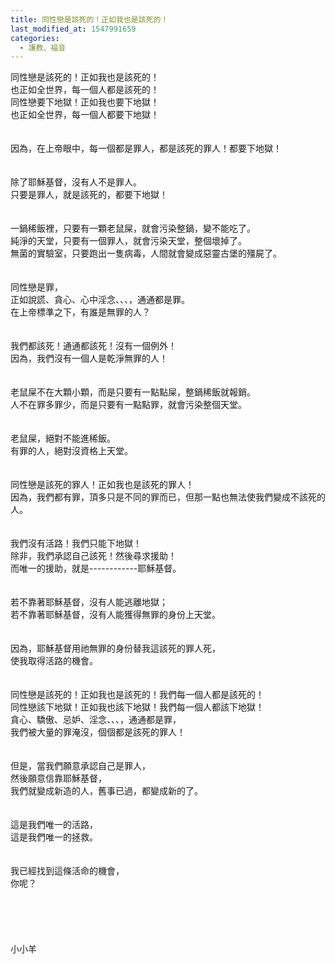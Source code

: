 ```yaml
---
title: 同性戀是該死的！正如我也是該死的！
last_modified_at: 1547991659
categories:
  - 護教、福音
---
```


同性戀是該死的！正如我也是該死的！<br>也正如全世界，每一個人都是該死的！<br><!--more-->同性戀要下地獄！正如我也要下地獄！<br>也正如全世界，每一個人都要下地獄！<br><br><br>因為，在上帝眼中，每一個都是罪人，都是該死的罪人！都要下地獄！<br><br><br>除了耶穌基督，沒有人不是罪人。<br>只要是罪人，就是該死的，都要下地獄！<br><br><br>一鍋稀飯裡，只要有一顆老鼠屎，就會污染整鍋，變不能吃了。<br>純淨的天堂，只要有一個罪人，就會污染天堂，整個壞掉了。<br>無菌的實驗室，只要跑出一隻病毒，人間就會變成惡靈古堡的殭屍了。<br><br><br>同性戀是罪，<br>正如說謊、貪心、心中淫念、、、，通通都是罪。<br>在上帝標準之下，有誰是無罪的人？<br><br><br>我們都該死！通通都該死！沒有一個例外！<br>因為，我們沒有一個人是乾淨無罪的人！<br><br><br>老鼠屎不在大顆小顆，而是只要有一點點屎，整鍋稀飯就報銷。<br>人不在罪多罪少，而是只要有一點點罪，就會污染整個天堂。<br><br><br>老鼠屎，絕對不能進稀飯。<br>有罪的人，絕對沒資格上天堂。<br><br><br>同性戀是該死的罪人！正如我也是該死的罪人！<br>因為，我們都有罪，頂多只是不同的罪而已，但那一點也無法使我們變成不該死的人。<br><br><br>我們沒有活路！我們只能下地獄！<br>除非，我們承認自己該死！然後尋求援助！<br>而唯一的援助，就是------------耶穌基督。<br><br><br>若不靠著耶穌基督，沒有人能逃離地獄；<br>若不靠著耶穌基督，沒有人能獲得無罪的身份上天堂。<br><br><br>因為，耶穌基督用祂無罪的身份替我這該死的罪人死，<br>使我取得活路的機會。<br><br><br>同性戀是該死的！正如我也是該死的！我們每一個人都是該死的！<br>同性戀該下地獄！正如我也該下地獄！我們每一個人都該下地獄！<br>貪心、驕傲、忌妒、淫念、、、，通通都是罪，<br>我們被大量的罪淹沒，個個都是該死的罪人！<br><br><br>但是，當我們願意承認自己是罪人，<br>然後願意信靠耶穌基督，<br>我們就變成新造的人，舊事已過，都變成新的了。<br><br><br>這是我們唯一的活路，<br>這是我們唯一的拯救。<br><br><br>我已經找到這條活命的機會，<br>你呢？<br><br><br><br><br><br>小小羊<br><br><br><br><br>

